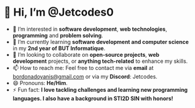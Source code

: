 # 👋 Hi, I’m @Jetcodes0

- 👀 I’m interested in **software development**, **web technologies**, **programming** and **problem solving**.
- 🌱 I’m currently learning **software development and computer science** in my **2nd year of BUT Informatique**.
- 💞️ I’m looking to collaborate on **open-source projects**, **web development** projects, or **anything tech-related** to enhance my skills.
- 📫 How to reach me: Feel free to contact me via **email** at bordonadoyanis@gmail.com or via my **Discord**: Jetcodes.
- 😄 Pronouns: **He/Him**.
- ⚡ Fun fact: **I love tackling challenges and learning new programming languages. I also have a background in **STI2D SIN** with honors!** 

<!---
Jetcodes0/Jetcodes0 is a ✨ special ✨ repository because its `README.md` (this file) appears on your GitHub profile.
You can click the Preview link to take a look at your changes.
--->
